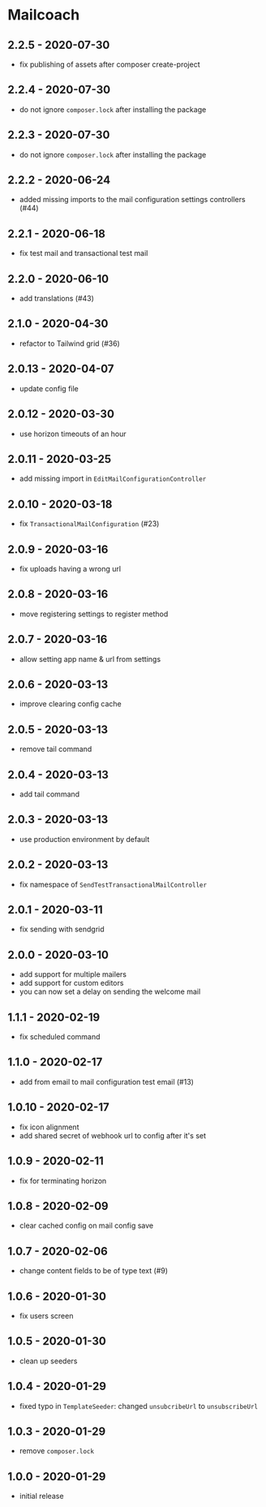 # Mailcoach

## 2.2.5 - 2020-07-30

- fix publishing of assets after composer create-project

## 2.2.4 - 2020-07-30

- do not ignore `composer.lock` after installing the package

## 2.2.3 - 2020-07-30

- do not ignore `composer.lock` after installing the package

## 2.2.2 - 2020-06-24

- added missing imports to the mail configuration settings controllers (#44)

## 2.2.1 - 2020-06-18

- fix test mail and transactional test mail

## 2.2.0 - 2020-06-10

- add translations (#43)

## 2.1.0 - 2020-04-30

- refactor to Tailwind grid (#36)

## 2.0.13 - 2020-04-07

- update config file

## 2.0.12 - 2020-03-30

- use horizon timeouts of an hour

## 2.0.11 - 2020-03-25

- add missing import in `EditMailConfigurationController`

## 2.0.10 - 2020-03-18

- fix `TransactionalMailConfiguration` (#23)

## 2.0.9 - 2020-03-16

- fix uploads having a wrong url

## 2.0.8 - 2020-03-16

- move registering settings to register method

## 2.0.7 - 2020-03-16

- allow setting app name & url from settings

## 2.0.6 - 2020-03-13

- improve clearing config cache

## 2.0.5 - 2020-03-13

- remove tail command

## 2.0.4 - 2020-03-13

- add tail command

## 2.0.3 - 2020-03-13

- use production environment by default

## 2.0.2 - 2020-03-13

- fix namespace of `SendTestTransactionalMailController`

## 2.0.1 - 2020-03-11

- fix sending with sendgrid

## 2.0.0 - 2020-03-10

- add support for multiple mailers
- add support for custom editors
- you can now set a delay on sending the welcome mail

## 1.1.1 - 2020-02-19

- fix scheduled command

## 1.1.0 - 2020-02-17

- add from email to mail configuration test email (#13)

## 1.0.10 - 2020-02-17

- fix icon alignment
- add shared secret of webhook url to config after it's set

## 1.0.9 - 2020-02-11

- fix for terminating horizon

## 1.0.8 - 2020-02-09

- clear cached config on mail config save

## 1.0.7 - 2020-02-06

- change content fields to be of type text (#9)

## 1.0.6 - 2020-01-30

- fix users screen

## 1.0.5 - 2020-01-30

- clean up seeders

## 1.0.4 - 2020-01-29

- fixed typo in `TemplateSeeder`: changed `unsubcribeUrl` to `unsubscribeUrl`

## 1.0.3 - 2020-01-29

- remove `composer.lock`

## 1.0.0 - 2020-01-29

- initial release
